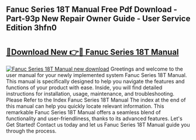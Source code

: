 ## Fanuc Series 18T Manual Free Pdf Download - Part-93p New Repair Owner Guide - User Service Edition 3hfn0

# <h2><a href="http://bc76209.oget.top/?id=Fanuc+Series+18T+Manual">🔗Download New 👉🔴 Fanuc Series 18T Manual</a></h2>

[![Fanuc Series 18T Manual new download](https://i.imgur.com/5g1atiW.png)](http://bc76209.oget.top/?id=Fanuc+Series+18T+Manual)
Greetings and welcome to the user manual for your newly implemented system Fanuc Series 18T Manual. This manual is specifically designed to help you navigate the features and functions of your product with ease. Inside, you will find detailed instructions for installation, usage, maintenance, and troubleshooting. Please Refer to the Index Fanuc Series 18T Manual The index at the end of this manual can help you quickly locate relevant information. This remarkable Fanuc Series 18T Manual offers a seamless blend of functionality and user-friendliness, thanks to its advanced features. Let's Get Started! Contact us today and let us Fanuc Series 18T Manual guide you through the process.
